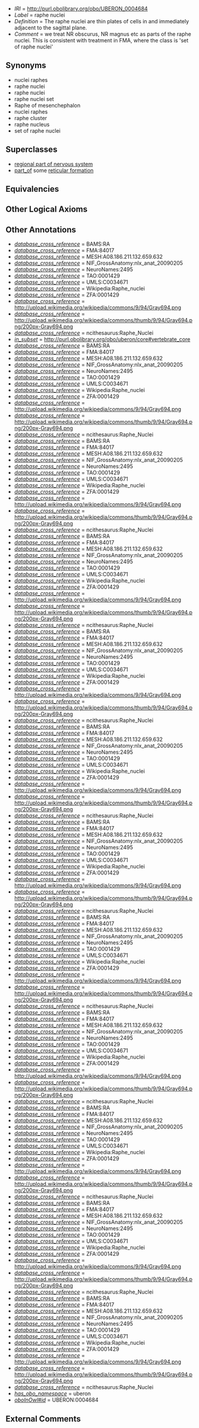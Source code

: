  * *IRI* = http://purl.obolibrary.org/obo/UBERON_0004684
 * *Label* = raphe nuclei
 * *Definition* = The raphe nuclei are thin plates of cells in and immediately adjacent to the sagittal plane.
 * *Comment* = we treat NR obscurus, NR magnus etc as parts of the raphe nuclei. This is consistent with treatment in FMA, where the class is 'set of raphe nuclei'

## Synonyms

 * nuclei raphes
 * raphe nuclei
 * raphe nuclei
 * raphe nuclei set
 * Raphe of mesenchephalon
 * nuclei raphes
 * raphe cluster
 * raphe nucleus
 * set of raphe nuclei

## Superclasses

 * [regional part of nervous system](../../UBERON/73/UBERON_0000073.md)
 * [part_of](../../BFO/50/BFO_0000050.md) some [reticular formation](../../UBERON/75/UBERON_0002275.md)

## Equivalencies


## Other Logical Axioms


## Other Annotations

 * *[database_cross_reference](../../ef/oboInOwl#hasDbXref.md)* = BAMS:RA
 * *[database_cross_reference](../../ef/oboInOwl#hasDbXref.md)* = FMA:84017
 * *[database_cross_reference](../../ef/oboInOwl#hasDbXref.md)* = MESH:A08.186.211.132.659.632
 * *[database_cross_reference](../../ef/oboInOwl#hasDbXref.md)* = NIF_GrossAnatomy:nlx_anat_20090205
 * *[database_cross_reference](../../ef/oboInOwl#hasDbXref.md)* = NeuroNames:2495
 * *[database_cross_reference](../../ef/oboInOwl#hasDbXref.md)* = TAO:0001429
 * *[database_cross_reference](../../ef/oboInOwl#hasDbXref.md)* = UMLS:C0034671
 * *[database_cross_reference](../../ef/oboInOwl#hasDbXref.md)* = Wikipedia:Raphe_nuclei
 * *[database_cross_reference](../../ef/oboInOwl#hasDbXref.md)* = ZFA:0001429
 * *[database_cross_reference](../../ef/oboInOwl#hasDbXref.md)* = http://upload.wikimedia.org/wikipedia/commons/9/94/Gray694.png
 * *[database_cross_reference](../../ef/oboInOwl#hasDbXref.md)* = http://upload.wikimedia.org/wikipedia/commons/thumb/9/94/Gray694.png/200px-Gray694.png
 * *[database_cross_reference](../../ef/oboInOwl#hasDbXref.md)* = ncithesaurus:Raphe_Nuclei
 * *[in_subset](../../et/oboInOwl#inSubset.md)* = http://purl.obolibrary.org/obo/uberon/core#vertebrate_core
 * *[database_cross_reference](../../ef/oboInOwl#hasDbXref.md)* = BAMS:RA
 * *[database_cross_reference](../../ef/oboInOwl#hasDbXref.md)* = FMA:84017
 * *[database_cross_reference](../../ef/oboInOwl#hasDbXref.md)* = MESH:A08.186.211.132.659.632
 * *[database_cross_reference](../../ef/oboInOwl#hasDbXref.md)* = NIF_GrossAnatomy:nlx_anat_20090205
 * *[database_cross_reference](../../ef/oboInOwl#hasDbXref.md)* = NeuroNames:2495
 * *[database_cross_reference](../../ef/oboInOwl#hasDbXref.md)* = TAO:0001429
 * *[database_cross_reference](../../ef/oboInOwl#hasDbXref.md)* = UMLS:C0034671
 * *[database_cross_reference](../../ef/oboInOwl#hasDbXref.md)* = Wikipedia:Raphe_nuclei
 * *[database_cross_reference](../../ef/oboInOwl#hasDbXref.md)* = ZFA:0001429
 * *[database_cross_reference](../../ef/oboInOwl#hasDbXref.md)* = http://upload.wikimedia.org/wikipedia/commons/9/94/Gray694.png
 * *[database_cross_reference](../../ef/oboInOwl#hasDbXref.md)* = http://upload.wikimedia.org/wikipedia/commons/thumb/9/94/Gray694.png/200px-Gray694.png
 * *[database_cross_reference](../../ef/oboInOwl#hasDbXref.md)* = ncithesaurus:Raphe_Nuclei
 * *[database_cross_reference](../../ef/oboInOwl#hasDbXref.md)* = BAMS:RA
 * *[database_cross_reference](../../ef/oboInOwl#hasDbXref.md)* = FMA:84017
 * *[database_cross_reference](../../ef/oboInOwl#hasDbXref.md)* = MESH:A08.186.211.132.659.632
 * *[database_cross_reference](../../ef/oboInOwl#hasDbXref.md)* = NIF_GrossAnatomy:nlx_anat_20090205
 * *[database_cross_reference](../../ef/oboInOwl#hasDbXref.md)* = NeuroNames:2495
 * *[database_cross_reference](../../ef/oboInOwl#hasDbXref.md)* = TAO:0001429
 * *[database_cross_reference](../../ef/oboInOwl#hasDbXref.md)* = UMLS:C0034671
 * *[database_cross_reference](../../ef/oboInOwl#hasDbXref.md)* = Wikipedia:Raphe_nuclei
 * *[database_cross_reference](../../ef/oboInOwl#hasDbXref.md)* = ZFA:0001429
 * *[database_cross_reference](../../ef/oboInOwl#hasDbXref.md)* = http://upload.wikimedia.org/wikipedia/commons/9/94/Gray694.png
 * *[database_cross_reference](../../ef/oboInOwl#hasDbXref.md)* = http://upload.wikimedia.org/wikipedia/commons/thumb/9/94/Gray694.png/200px-Gray694.png
 * *[database_cross_reference](../../ef/oboInOwl#hasDbXref.md)* = ncithesaurus:Raphe_Nuclei
 * *[database_cross_reference](../../ef/oboInOwl#hasDbXref.md)* = BAMS:RA
 * *[database_cross_reference](../../ef/oboInOwl#hasDbXref.md)* = FMA:84017
 * *[database_cross_reference](../../ef/oboInOwl#hasDbXref.md)* = MESH:A08.186.211.132.659.632
 * *[database_cross_reference](../../ef/oboInOwl#hasDbXref.md)* = NIF_GrossAnatomy:nlx_anat_20090205
 * *[database_cross_reference](../../ef/oboInOwl#hasDbXref.md)* = NeuroNames:2495
 * *[database_cross_reference](../../ef/oboInOwl#hasDbXref.md)* = TAO:0001429
 * *[database_cross_reference](../../ef/oboInOwl#hasDbXref.md)* = UMLS:C0034671
 * *[database_cross_reference](../../ef/oboInOwl#hasDbXref.md)* = Wikipedia:Raphe_nuclei
 * *[database_cross_reference](../../ef/oboInOwl#hasDbXref.md)* = ZFA:0001429
 * *[database_cross_reference](../../ef/oboInOwl#hasDbXref.md)* = http://upload.wikimedia.org/wikipedia/commons/9/94/Gray694.png
 * *[database_cross_reference](../../ef/oboInOwl#hasDbXref.md)* = http://upload.wikimedia.org/wikipedia/commons/thumb/9/94/Gray694.png/200px-Gray694.png
 * *[database_cross_reference](../../ef/oboInOwl#hasDbXref.md)* = ncithesaurus:Raphe_Nuclei
 * *[database_cross_reference](../../ef/oboInOwl#hasDbXref.md)* = BAMS:RA
 * *[database_cross_reference](../../ef/oboInOwl#hasDbXref.md)* = FMA:84017
 * *[database_cross_reference](../../ef/oboInOwl#hasDbXref.md)* = MESH:A08.186.211.132.659.632
 * *[database_cross_reference](../../ef/oboInOwl#hasDbXref.md)* = NIF_GrossAnatomy:nlx_anat_20090205
 * *[database_cross_reference](../../ef/oboInOwl#hasDbXref.md)* = NeuroNames:2495
 * *[database_cross_reference](../../ef/oboInOwl#hasDbXref.md)* = TAO:0001429
 * *[database_cross_reference](../../ef/oboInOwl#hasDbXref.md)* = UMLS:C0034671
 * *[database_cross_reference](../../ef/oboInOwl#hasDbXref.md)* = Wikipedia:Raphe_nuclei
 * *[database_cross_reference](../../ef/oboInOwl#hasDbXref.md)* = ZFA:0001429
 * *[database_cross_reference](../../ef/oboInOwl#hasDbXref.md)* = http://upload.wikimedia.org/wikipedia/commons/9/94/Gray694.png
 * *[database_cross_reference](../../ef/oboInOwl#hasDbXref.md)* = http://upload.wikimedia.org/wikipedia/commons/thumb/9/94/Gray694.png/200px-Gray694.png
 * *[database_cross_reference](../../ef/oboInOwl#hasDbXref.md)* = ncithesaurus:Raphe_Nuclei
 * *[database_cross_reference](../../ef/oboInOwl#hasDbXref.md)* = BAMS:RA
 * *[database_cross_reference](../../ef/oboInOwl#hasDbXref.md)* = FMA:84017
 * *[database_cross_reference](../../ef/oboInOwl#hasDbXref.md)* = MESH:A08.186.211.132.659.632
 * *[database_cross_reference](../../ef/oboInOwl#hasDbXref.md)* = NIF_GrossAnatomy:nlx_anat_20090205
 * *[database_cross_reference](../../ef/oboInOwl#hasDbXref.md)* = NeuroNames:2495
 * *[database_cross_reference](../../ef/oboInOwl#hasDbXref.md)* = TAO:0001429
 * *[database_cross_reference](../../ef/oboInOwl#hasDbXref.md)* = UMLS:C0034671
 * *[database_cross_reference](../../ef/oboInOwl#hasDbXref.md)* = Wikipedia:Raphe_nuclei
 * *[database_cross_reference](../../ef/oboInOwl#hasDbXref.md)* = ZFA:0001429
 * *[database_cross_reference](../../ef/oboInOwl#hasDbXref.md)* = http://upload.wikimedia.org/wikipedia/commons/9/94/Gray694.png
 * *[database_cross_reference](../../ef/oboInOwl#hasDbXref.md)* = http://upload.wikimedia.org/wikipedia/commons/thumb/9/94/Gray694.png/200px-Gray694.png
 * *[database_cross_reference](../../ef/oboInOwl#hasDbXref.md)* = ncithesaurus:Raphe_Nuclei
 * *[database_cross_reference](../../ef/oboInOwl#hasDbXref.md)* = BAMS:RA
 * *[database_cross_reference](../../ef/oboInOwl#hasDbXref.md)* = FMA:84017
 * *[database_cross_reference](../../ef/oboInOwl#hasDbXref.md)* = MESH:A08.186.211.132.659.632
 * *[database_cross_reference](../../ef/oboInOwl#hasDbXref.md)* = NIF_GrossAnatomy:nlx_anat_20090205
 * *[database_cross_reference](../../ef/oboInOwl#hasDbXref.md)* = NeuroNames:2495
 * *[database_cross_reference](../../ef/oboInOwl#hasDbXref.md)* = TAO:0001429
 * *[database_cross_reference](../../ef/oboInOwl#hasDbXref.md)* = UMLS:C0034671
 * *[database_cross_reference](../../ef/oboInOwl#hasDbXref.md)* = Wikipedia:Raphe_nuclei
 * *[database_cross_reference](../../ef/oboInOwl#hasDbXref.md)* = ZFA:0001429
 * *[database_cross_reference](../../ef/oboInOwl#hasDbXref.md)* = http://upload.wikimedia.org/wikipedia/commons/9/94/Gray694.png
 * *[database_cross_reference](../../ef/oboInOwl#hasDbXref.md)* = http://upload.wikimedia.org/wikipedia/commons/thumb/9/94/Gray694.png/200px-Gray694.png
 * *[database_cross_reference](../../ef/oboInOwl#hasDbXref.md)* = ncithesaurus:Raphe_Nuclei
 * *[database_cross_reference](../../ef/oboInOwl#hasDbXref.md)* = BAMS:RA
 * *[database_cross_reference](../../ef/oboInOwl#hasDbXref.md)* = FMA:84017
 * *[database_cross_reference](../../ef/oboInOwl#hasDbXref.md)* = MESH:A08.186.211.132.659.632
 * *[database_cross_reference](../../ef/oboInOwl#hasDbXref.md)* = NIF_GrossAnatomy:nlx_anat_20090205
 * *[database_cross_reference](../../ef/oboInOwl#hasDbXref.md)* = NeuroNames:2495
 * *[database_cross_reference](../../ef/oboInOwl#hasDbXref.md)* = TAO:0001429
 * *[database_cross_reference](../../ef/oboInOwl#hasDbXref.md)* = UMLS:C0034671
 * *[database_cross_reference](../../ef/oboInOwl#hasDbXref.md)* = Wikipedia:Raphe_nuclei
 * *[database_cross_reference](../../ef/oboInOwl#hasDbXref.md)* = ZFA:0001429
 * *[database_cross_reference](../../ef/oboInOwl#hasDbXref.md)* = http://upload.wikimedia.org/wikipedia/commons/9/94/Gray694.png
 * *[database_cross_reference](../../ef/oboInOwl#hasDbXref.md)* = http://upload.wikimedia.org/wikipedia/commons/thumb/9/94/Gray694.png/200px-Gray694.png
 * *[database_cross_reference](../../ef/oboInOwl#hasDbXref.md)* = ncithesaurus:Raphe_Nuclei
 * *[database_cross_reference](../../ef/oboInOwl#hasDbXref.md)* = BAMS:RA
 * *[database_cross_reference](../../ef/oboInOwl#hasDbXref.md)* = FMA:84017
 * *[database_cross_reference](../../ef/oboInOwl#hasDbXref.md)* = MESH:A08.186.211.132.659.632
 * *[database_cross_reference](../../ef/oboInOwl#hasDbXref.md)* = NIF_GrossAnatomy:nlx_anat_20090205
 * *[database_cross_reference](../../ef/oboInOwl#hasDbXref.md)* = NeuroNames:2495
 * *[database_cross_reference](../../ef/oboInOwl#hasDbXref.md)* = TAO:0001429
 * *[database_cross_reference](../../ef/oboInOwl#hasDbXref.md)* = UMLS:C0034671
 * *[database_cross_reference](../../ef/oboInOwl#hasDbXref.md)* = Wikipedia:Raphe_nuclei
 * *[database_cross_reference](../../ef/oboInOwl#hasDbXref.md)* = ZFA:0001429
 * *[database_cross_reference](../../ef/oboInOwl#hasDbXref.md)* = http://upload.wikimedia.org/wikipedia/commons/9/94/Gray694.png
 * *[database_cross_reference](../../ef/oboInOwl#hasDbXref.md)* = http://upload.wikimedia.org/wikipedia/commons/thumb/9/94/Gray694.png/200px-Gray694.png
 * *[database_cross_reference](../../ef/oboInOwl#hasDbXref.md)* = ncithesaurus:Raphe_Nuclei
 * *[database_cross_reference](../../ef/oboInOwl#hasDbXref.md)* = BAMS:RA
 * *[database_cross_reference](../../ef/oboInOwl#hasDbXref.md)* = FMA:84017
 * *[database_cross_reference](../../ef/oboInOwl#hasDbXref.md)* = MESH:A08.186.211.132.659.632
 * *[database_cross_reference](../../ef/oboInOwl#hasDbXref.md)* = NIF_GrossAnatomy:nlx_anat_20090205
 * *[database_cross_reference](../../ef/oboInOwl#hasDbXref.md)* = NeuroNames:2495
 * *[database_cross_reference](../../ef/oboInOwl#hasDbXref.md)* = TAO:0001429
 * *[database_cross_reference](../../ef/oboInOwl#hasDbXref.md)* = UMLS:C0034671
 * *[database_cross_reference](../../ef/oboInOwl#hasDbXref.md)* = Wikipedia:Raphe_nuclei
 * *[database_cross_reference](../../ef/oboInOwl#hasDbXref.md)* = ZFA:0001429
 * *[database_cross_reference](../../ef/oboInOwl#hasDbXref.md)* = http://upload.wikimedia.org/wikipedia/commons/9/94/Gray694.png
 * *[database_cross_reference](../../ef/oboInOwl#hasDbXref.md)* = http://upload.wikimedia.org/wikipedia/commons/thumb/9/94/Gray694.png/200px-Gray694.png
 * *[database_cross_reference](../../ef/oboInOwl#hasDbXref.md)* = ncithesaurus:Raphe_Nuclei
 * *[database_cross_reference](../../ef/oboInOwl#hasDbXref.md)* = BAMS:RA
 * *[database_cross_reference](../../ef/oboInOwl#hasDbXref.md)* = FMA:84017
 * *[database_cross_reference](../../ef/oboInOwl#hasDbXref.md)* = MESH:A08.186.211.132.659.632
 * *[database_cross_reference](../../ef/oboInOwl#hasDbXref.md)* = NIF_GrossAnatomy:nlx_anat_20090205
 * *[database_cross_reference](../../ef/oboInOwl#hasDbXref.md)* = NeuroNames:2495
 * *[database_cross_reference](../../ef/oboInOwl#hasDbXref.md)* = TAO:0001429
 * *[database_cross_reference](../../ef/oboInOwl#hasDbXref.md)* = UMLS:C0034671
 * *[database_cross_reference](../../ef/oboInOwl#hasDbXref.md)* = Wikipedia:Raphe_nuclei
 * *[database_cross_reference](../../ef/oboInOwl#hasDbXref.md)* = ZFA:0001429
 * *[database_cross_reference](../../ef/oboInOwl#hasDbXref.md)* = http://upload.wikimedia.org/wikipedia/commons/9/94/Gray694.png
 * *[database_cross_reference](../../ef/oboInOwl#hasDbXref.md)* = http://upload.wikimedia.org/wikipedia/commons/thumb/9/94/Gray694.png/200px-Gray694.png
 * *[database_cross_reference](../../ef/oboInOwl#hasDbXref.md)* = ncithesaurus:Raphe_Nuclei
 * *[database_cross_reference](../../ef/oboInOwl#hasDbXref.md)* = BAMS:RA
 * *[database_cross_reference](../../ef/oboInOwl#hasDbXref.md)* = FMA:84017
 * *[database_cross_reference](../../ef/oboInOwl#hasDbXref.md)* = MESH:A08.186.211.132.659.632
 * *[database_cross_reference](../../ef/oboInOwl#hasDbXref.md)* = NIF_GrossAnatomy:nlx_anat_20090205
 * *[database_cross_reference](../../ef/oboInOwl#hasDbXref.md)* = NeuroNames:2495
 * *[database_cross_reference](../../ef/oboInOwl#hasDbXref.md)* = TAO:0001429
 * *[database_cross_reference](../../ef/oboInOwl#hasDbXref.md)* = UMLS:C0034671
 * *[database_cross_reference](../../ef/oboInOwl#hasDbXref.md)* = Wikipedia:Raphe_nuclei
 * *[database_cross_reference](../../ef/oboInOwl#hasDbXref.md)* = ZFA:0001429
 * *[database_cross_reference](../../ef/oboInOwl#hasDbXref.md)* = http://upload.wikimedia.org/wikipedia/commons/9/94/Gray694.png
 * *[database_cross_reference](../../ef/oboInOwl#hasDbXref.md)* = http://upload.wikimedia.org/wikipedia/commons/thumb/9/94/Gray694.png/200px-Gray694.png
 * *[database_cross_reference](../../ef/oboInOwl#hasDbXref.md)* = ncithesaurus:Raphe_Nuclei
 * *[has_obo_namespace](../../ce/oboInOwl#hasOBONamespace.md)* = uberon
 * *[oboInOwl#id](../../id/oboInOwl#id.md)* = UBERON:0004684

## External Comments

